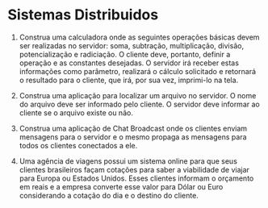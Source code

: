 # Sistemas Distribuidos 

1. Construa uma calculadora onde as seguintes operações básicas devem ser realizadas no
servidor: soma, subtração, multiplicação, divisão, potencialização e radiciação. O cliente
deve, portanto, definir a operação e as constantes desejadas. O servidor irá receber estas
informações como parâmetro, realizará o cálculo solicitado e retornará o resultado para o
cliente, que irá, por sua vez, imprimi-lo na tela.

2. Construa uma aplicação para localizar um arquivo no servidor. O nome do arquivo deve ser
informado pelo cliente. O servidor deve informar ao cliente se o arquivo existe ou não.

3. Construa uma aplicação de Chat Broadcast onde os clientes enviam mensagens para o
servidor e o mesmo propaga as mensagens para todos os clientes conectados a ele.

4. Uma agência de viagens possui um sistema online para que seus clientes brasileiros façam
cotações para saber a viabilidade de viajar para Europa ou Estados Unidos. Esses clientes
informam o orçamento em reais e a empresa converte esse valor para Dólar ou Euro
considerando a cotação do dia e o destino do cliente.
